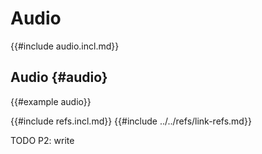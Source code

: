 # Audio

{{#include audio.incl.md}}

## Audio {#audio}

{{#example audio}}

{{#include refs.incl.md}}
{{#include ../../refs/link-refs.md}}

<div class="hidden">
TODO P2: write
</div>
